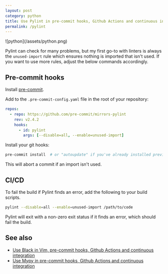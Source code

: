 ```yaml
---
layout: post
category: python
title: Use Pylint in pre-commit hooks, Github Actions and continuous integration
permalink: /pylint
---
```

<div class="wide-logos" markdown="1">
![python](/assets/python.png)
</div>

Pylint can check for many problems, but my first go-to with linters is always
the `unused-import` rule which ensures nothing is imported that isn't used. If
you want to use more rules, adjust the below commands accordingly.

## Pre-commit hooks

Install [pre-commit](https://pre-commit.com).

Add to the `.pre-commit-config.yaml` file in the root of your repository:

```yaml
repos:
  - repo: https://github.com/pre-commit/mirrors-pylint
    rev: v2.4.2
    hooks:
      - id: pylint
        args: [--disable=all, --enable=unused-import]
```

Install your git hooks:
```sh
pre-commit install  # or "autoupdate" if you've already installed previously.
```

This will abort a commit if an import isn't used.

## CI/CD

To fail the build if Pylint finds an error, add the following to your build
scripts.

```sh
pylint --disable=all --enable=unused-import /path/to/code
```

Pylint will exit with a non-zero exit status if it finds an error, which should
fail the build.

## See also

- [Use Black in Vim, pre-commit hooks, Github Actions and continuous integration](/black)
- [Use Mypy in pre-commit hooks, Github Actions and continuous integration](/mypy)
